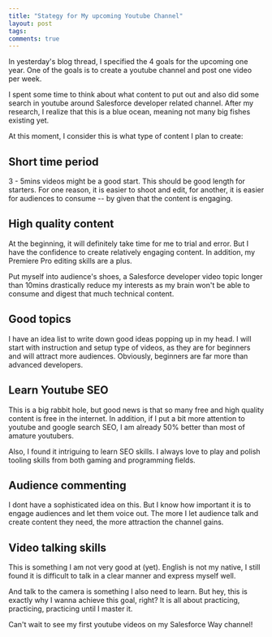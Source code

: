 ```yaml
---
title: "Stategy for My upcoming Youtube Channel"
layout: post
tags:
comments: true
---
```


In yesterday's blog thread, I specified the 4 goals for the upcoming one year. One of the goals is to create a youtube channel and post one video per week.

I spent some time to think about what content to put out and also did some search in youtube around Salesforce developer related channel. After my research, I realize that this is a blue ocean, meaning not many big fishes existing yet.

At this moment, I consider this is what type of content I plan to create:

## Short time period

3 - 5mins videos might be a good start. This should be good length for starters. For one reason, it is easier to shoot and edit, for another, it is easier for audiences to consume -- by given that the content is engaging.

## High quality content

At the beginning, it will definitely take time for me to trial and error. But I have the confidence to create relatively engaging content. In addition, my Premiere Pro editing skills are a plus.

Put myself into audience's shoes, a Salesforce developer video topic longer than 10mins drastically reduce my interests as my brain won't be able to consume and digest that much technical content.

## Good topics

I have an idea list to write down good ideas popping up in my head. I will start with instruction and setup type of videos, as they are for beginners and will attract more audiences. Obviously, beginners are far more than advanced developers.

## Learn Youtube SEO

This is a big rabbit hole, but good news is that so many free and high quality content is free in the internet. In addition, if I put a bit more attention to youtube and google search SEO, I am already 50% better than most of amature youtubers.

Also, I found it intriguing to learn SEO skills. I always love to play and polish tooling skills from both gaming and programming fields.

## Audience commenting

I dont have a sophisticated idea on this. But I know how important it is to engage audiences and let them voice out. The more I let audience talk and create content they need, the more attraction the channel gains.

## Video talking skills

This is something I am not very good at (yet). English is not my native, I still found it is difficult to talk in a clear manner and express myself well.

And talk to the camera is something I also need to learn. But hey, this is exactly why I wanna achieve this goal, right? It is all about practicing, practicing, practicing until I master it.

Can't wait to see my first youtube videos on my Salesforce Way channel!
